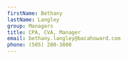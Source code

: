```yaml
---
firstName: Bethany
lastName: Langley
group: Managers
title: CPA, CVA, Manager
email: bethany.langley@bacahoward.com
phone: (505) 200-3800
---
```

